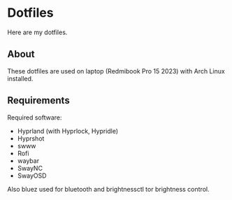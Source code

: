 # Dotfiles
Here are my dotfiles.

## About
These dotfiles are used on laptop (Redmibook Pro 15 2023) with Arch Linux installed.

## Requirements
Required software:
- Hyprland (with Hyprlock, Hypridle)
- Hyprshot
- swww
- Rofi
- waybar
- SwayNC
- SwayOSD

Also bluez used for bluetooth and brightnessctl tor brightness control.